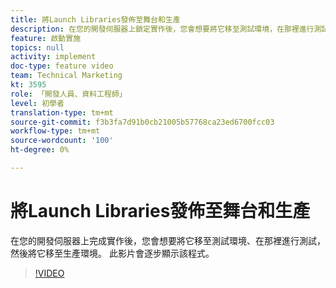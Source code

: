 ```yaml
---
title: 將Launch Libraries發佈至舞台和生產
description: 在您的開發伺服器上鎖定實作後，您會想要將它移至測試環境，在那裡進行測試，然後將它移至您的生產環境。 此影片會逐步顯示該程式。
feature: 啟動實施
topics: null
activity: implement
doc-type: feature video
team: Technical Marketing
kt: 3595
role: 「開發人員、資料工程師」
level: 初學者
translation-type: tm+mt
source-git-commit: f3b3fa7d91b0cb21005b57768ca23ed6700fcc03
workflow-type: tm+mt
source-wordcount: '100'
ht-degree: 0%

---
```



# 將Launch Libraries發佈至舞台和生產

在您的開發伺服器上完成實作後，您會想要將它移至測試環境、在那裡進行測試，然後將它移至生產環境。 此影片會逐步顯示該程式。

>[!VIDEO](https://video.tv.adobe.com/v/28777/?quality=12)
